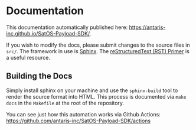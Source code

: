 # Documentation

This documentation automatically published here: https://antaris-inc.github.io/SatOS-Payload-SDK/.

If you wish to modify the docs, please submit changes to the source files in `src/`.
The framework in use is [Sphinx](https://www.sphinx-doc.org/en/master/).
The [reStructuredText (RST) Primer](https://www.sphinx-doc.org/en/master/usage/restructuredtext/basics.html) is a useful resource.

## Building the Docs

Simply install sphinx on your machine and use the `sphinx-build` tool to render the source format into HTML.
This process is documented via `make docs` in the `Makefile` at the root of the repository.

You can see just how this automation works via Github Actions: https://github.com/antaris-inc/SatOS-Payload-SDK/actions
